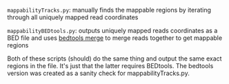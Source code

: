 ```mappabilityTracks.py```: manually finds the mappable regions by iterating through all uniquely mapped read coordinates

```mappabilityBEDtools.py```: outputs uniquely mapped reads coordinates as a BED file and uses [bedtools merge](https://bedtools.readthedocs.io/en/latest/content/tools/merge.html) to merge reads together to get mappable regions

Both of these scripts (should) do the same thing and output the same exact regions in the file. It's just that the latter requires BEDtools. The bedtools version was created as a sanity check for mappabilityTracks.py.
